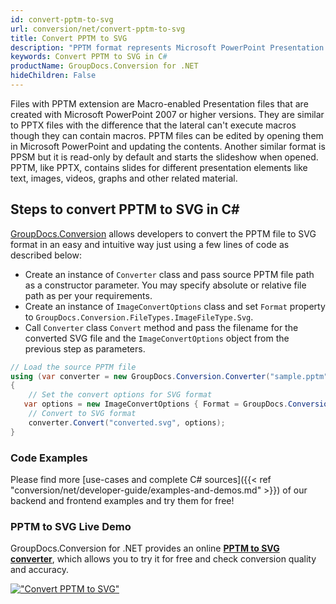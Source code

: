 ```yaml
---
id: convert-pptm-to-svg
url: conversion/net/convert-pptm-to-svg
title: Convert PPTM to SVG
description: "PPTM format represents Microsoft PowerPoint Presentation with .pptm extension. Learn how to convert PPTM to SVG file programmatically in C# language using GroupDocs.Conversion for .NET library."
keywords: Convert PPTM to SVG in C#
productName: GroupDocs.Conversion for .NET
hideChildren: False
---
```


Files with PPTM extension are Macro-enabled Presentation files that are created with Microsoft PowerPoint 2007 or higher versions. They are similar to PPTX files with the difference that the lateral can't execute macros though they can contain macros. PPTM files can be edited by opening them in Microsoft PowerPoint and updating the contents. Another similar format is PPSM but it is read-only by default and starts the slideshow when opened. PPTM, like PPTX, contains slides for different presentation elements like text, images, videos, graphs and other related material.

## Steps to convert PPTM to SVG in C#

[GroupDocs.Conversion](https://products.groupdocs.com/conversion/net) allows developers to convert the PPTM file to SVG format in an easy and intuitive way just using a few lines of code as described below:

* Create an instance of `Converter` class and pass source PPTM file path as a constructor parameter. You may specify absolute or relative file path as per your requirements. 
* Create an instance of `ImageConvertOptions` class and set `Format` property to `GroupDocs.Conversion.FileTypes.ImageFileType.Svg`.
* Call `Converter` class `Convert` method and pass the filename for the converted SVG file and the `ImageConvertOptions` object from the previous step as parameters.

```csharp
// Load the source PPTM file
using (var converter = new GroupDocs.Conversion.Converter("sample.pptm"))
{
    // Set the convert options for SVG format
   var options = new ImageConvertOptions { Format = GroupDocs.Conversion.FileTypes.ImageFileType.Svg };
    // Convert to SVG format
    converter.Convert("converted.svg", options);
}
```

### Code Examples

Please find more [use-cases and complete C# sources]({{< ref "conversion/net/developer-guide/examples-and-demos.md" >}}) of our backend and frontend examples and try them for free!

### PPTM to SVG Live Demo

GroupDocs.Conversion for .NET provides an online [**PPTM to SVG converter**](https://products.groupdocs.app/conversion/pptm-to-svg), which allows you to try it for free and check conversion quality and accuracy.

[!["Convert PPTM to SVG"](conversion/net/images/convert-to-svg/convert-pptm-to-svg.png)](https://products.groupdocs.app/conversion/pptm-to-svg)
